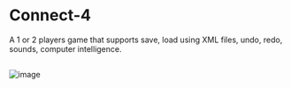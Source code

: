 # Connect-4
A 1 or 2 players game that supports save, load using XML files, undo, redo, sounds,  computer intelligence.
 ##
 ![image](https://user-images.githubusercontent.com/12022095/195582768-e35033fe-bac2-4b79-be0e-c1cf86ef6999.png)
